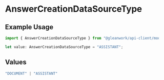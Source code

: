 # AnswerCreationDataSourceType

## Example Usage

```typescript
import { AnswerCreationDataSourceType } from "@gleanwork/api-client/models/components";

let value: AnswerCreationDataSourceType = "ASSISTANT";
```

## Values

```typescript
"DOCUMENT" | "ASSISTANT"
```